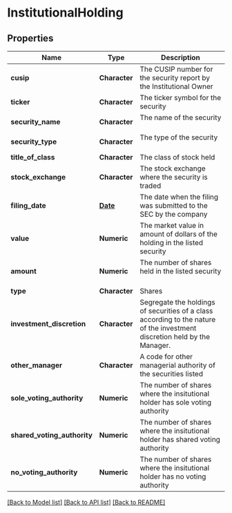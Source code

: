 # InstitutionalHolding

[//]: # (CLASS:IntrinioSDK::InstitutionalHolding)

[//]: # (KIND:object)

## Properties

[//]: # (START_DEFINITION)

Name | Type | Description
------------ | ------------- | -------------
**cusip** | **Character** | The CUSIP number for the security report by the Institutional Owner &nbsp;
**ticker** | **Character** | The ticker symbol for the security &nbsp;
**security_name** | **Character** | The name of the security &nbsp;
**security_type** | **Character** | The type of the security &nbsp;
**title_of_class** | **Character** | The class of stock held &nbsp;
**stock_exchange** | **Character** | The stock exchange where the security is traded &nbsp;
**filing_date** | [**Date**](Date.md) | The date when the filing was submitted to the SEC by the company &nbsp;
**value** | **Numeric** | The market value in amount of dollars of the holding in the listed security &nbsp;
**amount** | **Numeric** | The number of shares held in the listed security &nbsp;
**type** | **Character** | Shares &nbsp;
**investment_discretion** | **Character** | Segregate the holdings of securities of a class according to the nature of the investment discretion held by the Manager. &nbsp;
**other_manager** | **Character** | A code for other managerial authority of the securities listed &nbsp;
**sole_voting_authority** | **Numeric** | The number of shares where the insitutional holder has sole voting authority &nbsp;
**shared_voting_authority** | **Numeric** | The number of shares where the insitutional holder has shared voting authority &nbsp;
**no_voting_authority** | **Numeric** | The number of shares where the insitutional holder has no voting authority &nbsp;

[//]: # (END_DEFINITION)


[//]: # (CONTAINED_CLASS:IntrinioSDK::Date)


[[Back to Model list]](../README.md#documentation-for-models) [[Back to API list]](../README.md#documentation-for-api-endpoints) [[Back to README]](../README.md)


